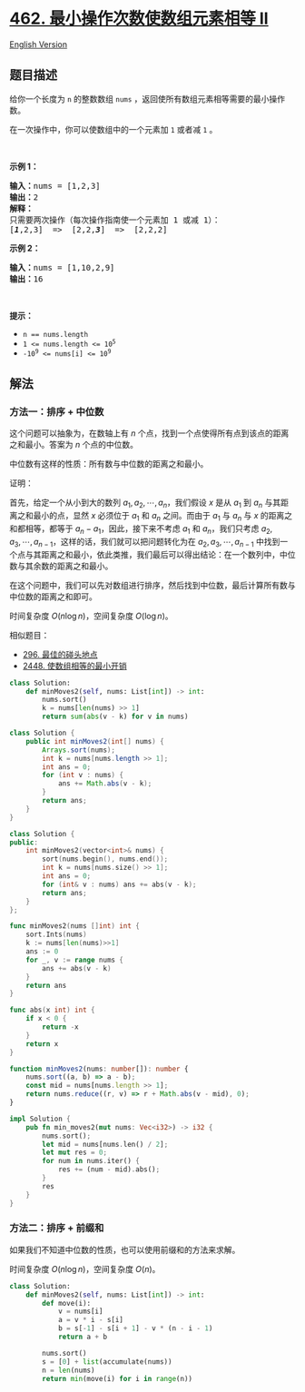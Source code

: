 # [462. 最小操作次数使数组元素相等 II](https://leetcode.cn/problems/minimum-moves-to-equal-array-elements-ii)

[English Version](/solution/0400-0499/0462.Minimum%20Moves%20to%20Equal%20Array%20Elements%20II/README_EN.md)

<!-- tags:数组,数学,排序 -->

## 题目描述

<!-- 这里写题目描述 -->

<p>给你一个长度为 <code>n</code> 的整数数组 <code>nums</code> ，返回使所有数组元素相等需要的最小操作数。</p>

<p>在一次操作中，你可以使数组中的一个元素加 <code>1</code> 或者减 <code>1</code> 。</p>

<p>&nbsp;</p>

<p><strong>示例 1：</strong></p>

<pre>
<strong>输入：</strong>nums = [1,2,3]
<strong>输出：</strong>2
<strong>解释：</strong>
只需要两次操作（每次操作指南使一个元素加 1 或减 1）：
[<strong><em>1</em></strong>,2,3]  =&gt;  [2,2,<strong><em>3</em></strong>]  =&gt;  [2,2,2]
</pre>

<p><strong>示例 2：</strong></p>

<pre>
<strong>输入：</strong>nums = [1,10,2,9]
<strong>输出：</strong>16
</pre>

<p>&nbsp;</p>

<p><strong>提示：</strong></p>

<ul>
	<li><code>n == nums.length</code></li>
	<li><code>1 &lt;= nums.length &lt;= 10<sup>5</sup></code></li>
	<li><code>-10<sup>9</sup> &lt;= nums[i] &lt;= 10<sup>9</sup></code></li>
</ul>

## 解法

### 方法一：排序 + 中位数

这个问题可以抽象为，在数轴上有 $n$ 个点，找到一个点使得所有点到该点的距离之和最小。答案为 $n$ 个点的中位数。

中位数有这样的性质：所有数与中位数的距离之和最小。

证明：

首先，给定一个从小到大的数列 $a_1, a_2, \cdots, a_n$，我们假设 $x$ 是从 $a_1$ 到 $a_n$ 与其距离之和最小的点，显然 $x$ 必须位于 $a_1$ 和 $a_n$ 之间。而由于 $a_1$ 与 $a_n$ 与 $x$ 的距离之和都相等，都等于 $a_n-a_1$，因此，接下来不考虑 $a_1$ 和 $a_n$，我们只考虑 $a_2, a_3, \cdots, a_{n-1}$，这样的话，我们就可以把问题转化为在 $a_2, a_3, \cdots, a_{n-1}$ 中找到一个点与其距离之和最小，依此类推，我们最后可以得出结论：在一个数列中，中位数与其余数的距离之和最小。

在这个问题中，我们可以先对数组进行排序，然后找到中位数，最后计算所有数与中位数的距离之和即可。

时间复杂度 $O(n\log n)$，空间复杂度 $O(\log n)$。

相似题目：

-   [296. 最佳的碰头地点](https://github.com/doocs/leetcode/blob/main/solution/0200-0299/0296.Best%20Meeting%20Point/README.md)
-   [2448. 使数组相等的最小开销](https://github.com/doocs/leetcode/blob/main/solution/2400-2499/2448.Minimum%20Cost%20to%20Make%20Array%20Equal/README.md)

<!-- tabs:start -->

```python
class Solution:
    def minMoves2(self, nums: List[int]) -> int:
        nums.sort()
        k = nums[len(nums) >> 1]
        return sum(abs(v - k) for v in nums)
```

```java
class Solution {
    public int minMoves2(int[] nums) {
        Arrays.sort(nums);
        int k = nums[nums.length >> 1];
        int ans = 0;
        for (int v : nums) {
            ans += Math.abs(v - k);
        }
        return ans;
    }
}
```

```cpp
class Solution {
public:
    int minMoves2(vector<int>& nums) {
        sort(nums.begin(), nums.end());
        int k = nums[nums.size() >> 1];
        int ans = 0;
        for (int& v : nums) ans += abs(v - k);
        return ans;
    }
};
```

```go
func minMoves2(nums []int) int {
	sort.Ints(nums)
	k := nums[len(nums)>>1]
	ans := 0
	for _, v := range nums {
		ans += abs(v - k)
	}
	return ans
}

func abs(x int) int {
	if x < 0 {
		return -x
	}
	return x
}
```

```ts
function minMoves2(nums: number[]): number {
    nums.sort((a, b) => a - b);
    const mid = nums[nums.length >> 1];
    return nums.reduce((r, v) => r + Math.abs(v - mid), 0);
}
```

```rust
impl Solution {
    pub fn min_moves2(mut nums: Vec<i32>) -> i32 {
        nums.sort();
        let mid = nums[nums.len() / 2];
        let mut res = 0;
        for num in nums.iter() {
            res += (num - mid).abs();
        }
        res
    }
}
```

<!-- tabs:end -->

### 方法二：排序 + 前缀和

如果我们不知道中位数的性质，也可以使用前缀和的方法来求解。

时间复杂度 $O(n\log n)$，空间复杂度 $O(n)$。

<!-- tabs:start -->

```python
class Solution:
    def minMoves2(self, nums: List[int]) -> int:
        def move(i):
            v = nums[i]
            a = v * i - s[i]
            b = s[-1] - s[i + 1] - v * (n - i - 1)
            return a + b

        nums.sort()
        s = [0] + list(accumulate(nums))
        n = len(nums)
        return min(move(i) for i in range(n))
```

<!-- tabs:end -->

<!-- end -->
